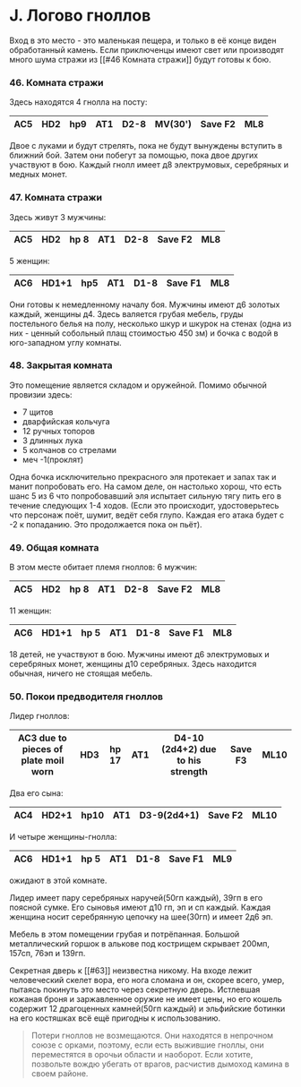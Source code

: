# J. Логово гноллов
Вход в это место - это маленькая пещера, и только в её конце виден обработанный камень. Если приключенцы имеют свет или производят много шума стражи из [[#46 Комната стражи]] будут готовы к бою.

### 46. Комната стражи
Здесь находятся 4 гнолла на посту:

AC5|HD2|hp9|AT1|D2-8|MV(30')|Save F2|ML8
---|---|---|---|----|-------|-------|----
Двое с луками и будут стрелять, пока не будут вынуждены вступить в ближний бой. Затем они побегут за помощью, пока двое других участвуют в бою. Каждый гнолл имеет д8 электрумовых, серебряных и медных монет.
### 47. Комната стражи
Здесь живут
3 мужчины:

AC5|HD2|hp 8|AT1|D2-8|Save F2|ML8
---|---|----|---|----|-------|-----
5 женщин:

AC6|HD1+1|hp5|AT1|D1-8|Save F1|ML8
---|-----|---|---|----|-------|----
Они готовы к немедленному началу боя. Мужчины имеют д6 золотых каждый, женщины д4.
Здесь валяется грубая мебель, груды постельного белья на полу, несколько шкур и шкурок на стенах (одна из них - ценный собольный плащ стоимостью 450 зм) и бочка с водой в юго-западном углу комнаты.
### 48. Закрытая комната
Это помещение является складом и оружейной. Помимо обычной провизии здесь:
- 7 щитов
- дварфийская кольчуга
- 12 ручных топоров
- 3 длинных лука
- 5 колчанов со стрелами
- меч -1(проклят)

Одна бочка исключительно прекрасного эля протекает и запах так и манит попробовать его. На самом деле, он настолько хорош, что есть шанс 5 из 6 что попробовавший эля испытает сильную тягу пить его в течение следующих 1-4 ходов. (Если это происходит, удостоверьтесь что персонаж поёт, шумит, ведёт себя глупо. Каждая его атака будет с -2 к попаданию. Это продолжается пока он пьёт).
### 49. Общая комната
В этом месте обитает племя гноллов:
6 мужчин:

AC5|HD2|hp 8|AT1|D2-8|Save F2|ML8
---|---|----|---|----|-------|----
11 женщин:

AC6|HD1+1|hp 5|AT1|D1-8|Save F1|ML8
----|----|----|---|----|-------|----
18 детей, не участвуют в бою.
Мужчины имеют д6 электрумовых и серебряных монет, женщины д10 серебряных. Здесь находится обычная, ничего не стоящая мебель.
### 50. Покои предводителя гноллов
Лидер гноллов:

AC3 due to pieces of plate moil worn|HD3|hp 17|AT1|D4-10 (2d4+2) due to his strength|Save F3|ML10
--------------------------------------|-|-----|---|---------------------------------|-------|-----
Два его сына:

AC4|HD2+1|hp10|AT1|D3-9(2d4+1)|Save F2|ML10
---|-----|----|---|-----------|-------|-----

И четыре женщины-гнолла:

AC6|HD1+1|hp 5|AT1|D1-8|Save F1|ML9
----|----|----|---|----|-------|-----
ожидают в этой комнате.

Лидер имеет пару серебряных наручей(50гп каждый), 39гп в его поясной сумке. Его сыновья имеют д10 гп, эп и сп каждый. Каждая женщина носит серебрянную цепочку на шее(30гп) и имеет 2д6 эп.

Мебель в этом помещении грубая и потрёпанная. Большой металлический горшок в алькове под кострищем скрывает 200мп, 157сп, 76эп и 139гп.

Секретная дверь к [[#63]] неизвестна никому. На входе лежит человеческий скелет вора, его нога сломана и он, скорее всего, умер, пытаясь покинуть это место через секретную дверь. Истлевшая кожаная броня и заржавленное оружие не имеет цены, но его кошель содержит 12 драгоценных камней(50гп каждый) и эльфийские ботинки на его костяшках всё ещё пригодны к использованию.

>Потери гноллов не возмещаются. Они находятся в непрочном союзе с орками, поэтому, если есть выжившие гноллы, они переместятся в орочьи области и наоборот. Если хотите, позвольте вождю убегать от врагов, расчистив дымоход камина в своем районе.
